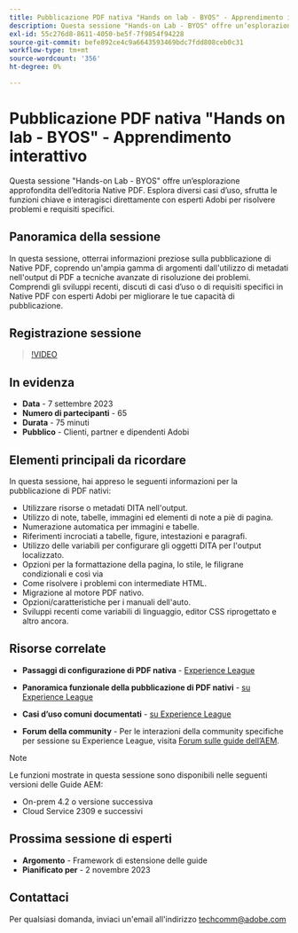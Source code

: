 ```yaml
---
title: Pubblicazione PDF nativa "Hands on lab - BYOS" - Apprendimento interattivo
description: Questa sessione "Hands-on Lab - BYOS" offre un’esplorazione approfondita dell’editoria Native PDF. Esplora diversi casi d’uso, sfrutta le funzioni chiave e interagisci direttamente con esperti Adobi per risolvere problemi e requisiti specifici.
exl-id: 55c276d8-8611-4050-be5f-7f9854f94228
source-git-commit: befe892ce4c9a6643593469bdc7fdd808ceb0c31
workflow-type: tm+mt
source-wordcount: '356'
ht-degree: 0%

---
```


# Pubblicazione PDF nativa &quot;Hands on lab - BYOS&quot; - Apprendimento interattivo

Questa sessione &quot;Hands-on Lab - BYOS&quot; offre un’esplorazione approfondita dell’editoria Native PDF. Esplora diversi casi d’uso, sfrutta le funzioni chiave e interagisci direttamente con esperti Adobi per risolvere problemi e requisiti specifici.

## Panoramica della sessione

In questa sessione, otterrai informazioni preziose sulla pubblicazione di Native PDF, coprendo un&#39;ampia gamma di argomenti dall&#39;utilizzo di metadati nell&#39;output di PDF a tecniche avanzate di risoluzione dei problemi. Comprendi gli sviluppi recenti, discuti di casi d’uso o di requisiti specifici in Native PDF con esperti Adobi per migliorare le tue capacità di pubblicazione.

## Registrazione sessione

>[!VIDEO](https://video.tv.adobe.com/v/3424375/native-pdf-aem-guides?quality=12&learn=on)

## In evidenza

- **Data** - 7 settembre 2023
- **Numero di partecipanti** - 65
- **Durata** - 75 minuti
- **Pubblico** - Clienti, partner e dipendenti Adobi

## Elementi principali da ricordare

In questa sessione, hai appreso le seguenti informazioni per la pubblicazione di PDF nativi:

- Utilizzare risorse o metadati DITA nell&#39;output.
- Utilizzo di note, tabelle, immagini ed elementi di note a piè di pagina.
- Numerazione automatica per immagini e tabelle.
- Riferimenti incrociati a tabelle, figure, intestazioni e paragrafi.
- Utilizzo delle variabili per configurare gli oggetti DITA per l&#39;output localizzato.
- Opzioni per la formattazione della pagina, lo stile, le filigrane condizionali e così via
- Come risolvere i problemi con intermediate HTML.
- Migrazione al motore PDF nativo.
- Opzioni/caratteristiche per i manuali dell&#39;auto.
- Sviluppi recenti come variabili di linguaggio, editor CSS riprogettato e altro ancora.


## Risorse correlate

- **Passaggi di configurazione di PDF nativa** - [Experience League](https://experienceleague.adobe.com/docs/experience-manager-guides-learn/tutorials/knowledge-base/kb-articles/publishing/configuring-aem-environment-for-native-pdf-publishing.html?lang=en)

- **Panoramica funzionale della pubblicazione di PDF nativi** - [su Experience League](https://experienceleague.adobe.com/docs/experience-manager-guides-learn/tutorials/knowledge-base/expert-session/native-pdf-publishing-essentials-feb23.html?lang=en)

- **Casi d’uso comuni documentati** - [su Experience League](https://experienceleague.adobe.com/docs/experience-manager-guides-learn/tutorials/install-guide/on-prem-ig/output-gen-config/config-native-pdf-publish/content-styles/stylesheet.html?lang=en)

- **Forum della community** - Per le interazioni della community specifiche per sessione su Experience League, visita  [Forum sulle guide dell’AEM](https://experienceleaguecommunities.adobe.com/t5/experience-manager-guides/bd-p/xml-documentation-discussions).

>[!NOTE]
>
> Le funzioni mostrate in questa sessione sono disponibili nelle seguenti versioni delle Guide AEM:
> - On-prem 4.2 o versione successiva
> - Cloud Service 2309 e successivi

## Prossima sessione di esperti

- **Argomento** - Framework di estensione delle guide
- **Pianificato per** - 2 novembre 2023

## Contattaci

Per qualsiasi domanda, inviaci un&#39;email all&#39;indirizzo <techcomm@adobe.com>
